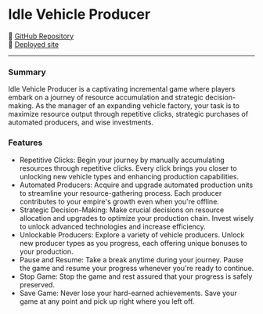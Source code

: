 # Idle Vehicle Producer
🔗 [GitHub Repository](https://github.com/hamentag/idle-vehicle-producer)  
🔗 [Deployed site](https://idle-vehicle-producer.netlify.app)
******************
### Summary
Idle Vehicle Producer is a captivating incremental game where players embark on a journey of resource accumulation and strategic decision-making. As the manager of an expanding vehicle factory, your task is to maximize resource output through repetitive clicks, strategic purchases of automated producers, and wise investments.

### Features
* Repetitive Clicks: Begin your journey by manually accumulating resources through repetitive clicks. Every click brings you closer to unlocking new vehicle types and enhancing production capabilities.
* Automated Producers: Acquire and upgrade automated production units to streamline your resource-gathering process. Each producer contributes to your empire's growth even when you're offline.
* Strategic Decision-Making: Make crucial decisions on resource allocation and upgrades to optimize your production chain. Invest wisely to unlock advanced technologies and increase efficiency.
* Unlockable Producers: Explore a variety of vehicle producers. Unlock new producer types as you progress, each offering unique bonuses to your production.
* Pause and Resume: Take a break anytime during your journey. Pause the game and resume your progress whenever you're ready to continue.
* Stop Game: Stop the game and rest assured that your progress is safely preserved.
* Save Game: Never lose your hard-earned achievements. Save your game at any point and pick up right where you left off.